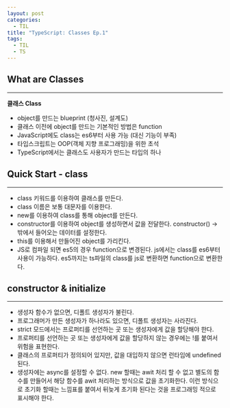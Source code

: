 ```yaml
---
layout: post
categories:
  - TIL
title: "TypeScript: Classes Ep.1"
tags:
  - TIL
  - TS
---
```


## __What are Classes__
---

**클래스 Class**

- object를 만드는 blueprint (청사진, 설계도)
- 클래스 이전에 object를 만드는 기본적인 방법은 function
- JavaScript에도 class는 es6부터 사용 가능 (대신 기능이 부족)
- 타입스크립트는 OOP(객체 지향 프로그래밍)을 위한 초석
- TypeScript에서는 클래스도 사용자가 만드는 타입의 하나

## __Quick Start - class__
---

- class 키워드를 이용하여 클래스를 만든다.
- class 이름은 보통 대문자를 이용한다.
- new를 이용하여 class를 통해 object를 만든다.
- constructor를 이용하여 object를 생성하면서 값을 전달한다.
constructor() → 밖에서 들어오는 데이터를 설정한다.
- this를 이용해서 만들어진 object를 가리킨다.
- JS로 컴파일 되면 es5의 경우 function으로 변경된다.
js에서는 class를 es6부터 사용이 가능하다.
es5까지는 ts파일의 class를 js로 변환하면 function으로 변환한다.

## __constructor & initialize__
---

- 생성자 함수가 없으면, 디폴트 생성자가 불린다.
- 프로그래머가 만든 생성자가 하나라도 있으면, 디폴트 생성자는 사라진다.
- strict 모드에서는 프로퍼티를 선언하는 곳 또는 생성자에게 값을 할당해야 한다.
- 프로퍼티를 선언하는 곳 또는 생성자에게 값을 할당하지 않는 경우에는 !를 붙여서 위험을 표현한다.
- 클래스의 프로퍼티가 정의되어 있지만, 값을 대입하지 않으면  런타임에 undefined된다.
- 생성자에는 async를 설정할 수 없다.
new 할때는 awit 처리 할 수 없고 별도의 함수를 만들어서 해당 함수를 awit 처리하는 방식으로 값을 초기화한다. 이런 방식으로 초기화 할때는 느낌표를 붙여서 뒤늦게 초기화 된다는 것을 프로그래밍 적으로 표시해야 한다.